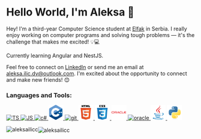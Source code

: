 <h1> Hello World, I'm Aleksa 👋 </h1>

<p>Hey! I'm a third-year Computer Science student at <a href="http://www.elfak.ni.ac.rs" target="_blank" rel="noopener"> Elfak</a> in Serbia. 
I really enjoy working on computer programs and solving tough problems — it's the challenge that makes me excited! 💡💻</p>

<p> Currently learning Angular and NestJS.</p>

<p >Feel free to connect on <a href="https://www.linkedin.com/in/aleksa-ilicc" target="_blank" rel="noopener"> LinkedIn</a> or send me an email at <a href="mailto:aleksa.ilic.dv@outlook.com" target="blank">aleksa.ilic.dv@outlook.com</a>. I'm excited about the opportunity to connect and make new friends! 😊 </p>

<h3 align="left">Languages and Tools: </h3> 
<p align="left"> 
   <a href="https://www.typescriptlang.org" target="_blank" rel="noreferrer"> <img src="https://github.com/AleksaIlicc/AleksaIlicc/assets/108477562/fef6d87f-c510-44f8-9c37-2fb0c6fdaea8" alt="TS" width="40" height="40"/> </a>
  <a href="https://developer.mozilla.org/en-US/docs/Web/JavaScript#" target="_blank" rel="noreferrer"> <img src="https://github.com/AleksaIlicc/AleksaIlicc/assets/108477562/c30445ba-f88c-43f0-8463-455a76ff70ca" alt="JS" width="40" height="40"/> </a>
  <a href="https://learn.microsoft.com/en-us/dotnet/csharp/" target="_blank" rel="noreferrer"> <img src="https://user-images.githubusercontent.com/25181517/121405384-444d7300-c95d-11eb-959f-913020d3bf90.png" alt="c#" width="40" height="40"/> </a>
  <a href="https://www.w3schools.com/cpp/" target="_blank" rel="noreferrer"> <img src="https://raw.githubusercontent.com/devicons/devicon/master/icons/cplusplus/cplusplus-original.svg" alt="cplusplus" width="40" height="40"/> </a> 
  <a href="https://git-scm.com/" target="_blank" rel="noreferrer"> <img src="https://www.vectorlogo.zone/logos/git-scm/git-scm-icon.svg" alt="git" width="40" height="40"/> </a> 
  <a href="https://www.w3.org/html/" target="_blank" rel="noreferrer"> <img src="https://raw.githubusercontent.com/devicons/devicon/master/icons/html5/html5-original-wordmark.svg" alt="html5" width="40" height="40"/> </a>
    <a href="https://www.w3schools.com/css/" target="_blank" rel="noreferrer"> <img src="https://raw.githubusercontent.com/devicons/devicon/master/icons/css3/css3-original-wordmark.svg" alt="css3" width="40" height="40"/> </a> 
  <a href="https://www.oracle.com/" target="_blank" rel="noreferrer"> <img src="https://raw.githubusercontent.com/devicons/devicon/master/icons/oracle/oracle-original.svg" alt="oracle" width="40" height="40"/> </a> 
  <a href="https://www.mysql.com" target="_blank" rel="noreferrer"> <img src="https://cdn.jsdelivr.net/gh/devicons/devicon@latest/icons/mysql/mysql-plain-wordmark.svg" alt="oracle" width="40" height="40"/> </a> 
    <a href="https://www.java.com" target="_blank" rel="noreferrer"> <img src="https://raw.githubusercontent.com/devicons/devicon/master/icons/java/java-original.svg" alt="java" width="40" height="40"/> </a> 
  <a href="https://www.python.org" target="_blank" rel="noreferrer"> <img src="https://raw.githubusercontent.com/devicons/devicon/master/icons/python/python-original.svg" alt="python" width="40" height="40"/> </a> 
</p>

<p><img align="left" src="https://github-readme-stats.vercel.app/api/top-langs?username=aleksailicc&show_icons=true&locale=en&layout=compact" alt="aleksailicc" /></p>

<p><img align="center" src="https://github-readme-streak-stats.herokuapp.com/?user=aleksailicc&" alt="aleksailicc" /></p>
